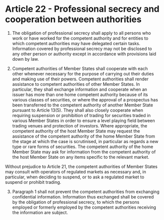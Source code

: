 # Article 22 - Professional secrecy and cooperation between authorities


1. The obligation of professional secrecy shall apply to all persons who work or have worked for the competent authority and for entities to which competent authorities may have delegated certain tasks. Information covered by professional secrecy may not be disclosed to any other person or authority except in accordance with provisions laid down by law.

2. Competent authorities of Member States shall cooperate with each other whenever necessary for the purpose of carrying out their duties and making use of their powers. Competent authorities shall render assistance to competent authorities of other Member States. In particular, they shall exchange information and cooperate when an issuer has more than one home competent authority because of its various classes of securities, or where the approval of a prospectus has been transferred to the competent authority of another Member State pursuant to Article 13(5). They shall also closely cooperate when requiring suspension or prohibition of trading for securities traded in various Member States in order to ensure a level playing field between trading venues and protection of investors. Where appropriate, the competent authority of the host Member State may request the assistance of the competent authority of the home Member State from the stage at which the case is scrutinised, in particular as regards a new type or rare forms of securities. The competent authority of the home Member State may ask for information from the competent authority of the host Member State on any items specific to the relevant market.

Without prejudice to Article 21, the competent authorities of Member States may consult with operators of regulated markets as necessary and, in particular, when deciding to suspend, or to ask a regulated market to suspend or prohibit trading.

3. Paragraph 1 shall not prevent the competent authorities from exchanging confidential information. Information thus exchanged shall be covered by the obligation of professional secrecy, to which the persons employed or formerly employed by the competent authorities receiving the information are subject.
